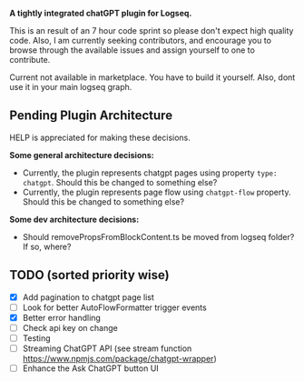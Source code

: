 **A tightly integrated chatGPT plugin for Logseq.**

This is an result of an 7 hour code sprint so please don't expect high quality code. Also, I am currently seeking contributors, and encourage you to browse through the available issues and assign yourself to one to contribute.

Current not available in marketplace. You have to build it yourself. Also, dont use it in your main logseq graph.

## Pending Plugin Architecture
HELP is appreciated for making these decisions.

**Some general architecture decisions:**
- Currently, the plugin represents chatgpt pages using property `type: chatgpt`. Should this be changed to something else?
- Currently, the plugin represents page flow using `chatgpt-flow` property. Should this be changed to something else?

**Some dev architecture decisions:**
- Should removePropsFromBlockContent.ts be moved from logseq folder? If so, where?

## TODO (sorted priority wise)
- [x] Add pagination to chatgpt page list
- [ ] Look for better AutoFlowFormatter trigger events
- [x] Better error handling
- [ ] Check api key on change
- [ ] Testing
- [ ] Streaming ChatGPT API (see stream function https://www.npmjs.com/package/chatgpt-wrapper)
- [ ] Enhance the Ask ChatGPT button UI